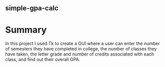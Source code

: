 ## simple-gpa-calc

# Summary
In this project I used Tk to create a GUI where a user can enter the number of semesters they have completed in college,
the number of classes they have taken, the letter grade and number of credits associated with each class, and find out their overall GPA. 

